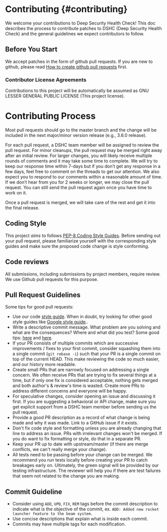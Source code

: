 Contributing    {#contributing}
============

We welcome your contributions to Deep Security Health Check! This doc describes the process to contribute patches to DSHC (Deep Security Health Check) and the general guidelines we expect contributors to follow.

## Before You Start
We accept patches in the form of github pull requests. If you are new to
github, please read [How to create github pull requests](https://help.github.com/articles/about-pull-requests/)
first.

### Contributor License Agreements
Contributions to this project will be automatically be assumed as GNU LESSER GENERAL PUBLIC LICENSE (This project license).



# Contributing Process
Most pull requests should go to the master branch and the change will be
included in the next major/minor version release (e.g., 3.6.0 release).

For each pull request, a DSHC team member will be assigned to review the
pull request. For minor cleanups, the pull request may be merged right away
after an initial review. For larger changes, you will likely receive multiple
rounds of comments and it may take some time to complete. We will try to keep
our response time within 7-days but if you don’t get any response in a few
days, feel free to comment on the threads to get our attention. We also expect
you to respond to our comments within a reasonable amount of time. If we don’t
hear from you for 2 weeks or longer, we may close the pull request. You can
still send the pull request again once you have time to work on it.

Once a pull request is merged, we will take care of the rest and get it into
the final release.

## Coding Style
This project *aims* to follows [PEP-8 Coding Style Guides](https://www.python.org/dev/peps/pep-0008/).
Before sending out your pull request, please familiarize yourself with the
corresponding style guides and make sure the proposed code change is style
conforming.

## Code reviews
All submissions, including submissions by project members, require review. We
use Github pull requests for this purpose.

## Pull Request Guidelines
Some tips for good pull requests:
* Use our code
  [style guide](https://www.python.org/dev/peps/pep-0008/).
  When in doubt, try looking for other good style guides like [Google style guide](https://google.github.io/styleguide/pyguide.html)..
* Write a descriptive commit message. What problem are you solving and what
  are the consequences? Where and what did you test? Some good tips:
  [here](http://robots.thoughtbot.com/5-useful-tips-for-a-better-commit-message)
  and [here](https://www.kernel.org/doc/Documentation/SubmittingPatches).
* If your PR consists of multiple commits which are successive improvements /
  fixes to your first commit, consider squashing them into a single commit
  (`git rebase -i`) such that your PR is a single commit on top of the current
  HEAD. This make reviewing the code so much easier, and our history more
  readable.
* Create small PRs that are narrowly focused on addressing a single concern.
  We often receive PRs that are trying to fix several things at a time, but if
  only one fix is considered acceptable, nothing gets merged and both author's
  & review's time is wasted. Create more PRs to address different concerns and
  everyone will be happy.
* For speculative changes, consider opening an issue and discussing it first.
  If you are suggesting a behavioral or API change, make sure you get explicit
  support from a DSHC team member before sending us the pull request.
* Provide a good PR description as a record of what change is being made and
  why it was made. Link to a GitHub issue if it exists.
* Don't fix code style and formatting unless you are already changing that
  line to address an issue. PRs with irrelevant changes won't be merged. If
  you do want to fix formatting or style, do that in a separate PR.
* Keep your PR up to date with upstream/master (if there are merge conflicts,
  we can't really merge your change).
* All tests need to be passing before your change can be merged. We recommend
  you run tests locally before creating your PR to catch breakages early on.
  Ultimately, the green signal will be provided by our testing infrastructure.
  The reviewer will help you if there are test failures that seem not related
  to the change you are making.


## Commit Guideline
* Consider using `ADD`, `UPD`, `FIX`, `REM` tags before the commit description
  to indicate what is the objective of the commit, ex. `ADD: Added new rocket launcher feature to the beam system.`
* Use concise descriptions that explain what is inside each commit.
* Commits may have multiple tags for each modification.
